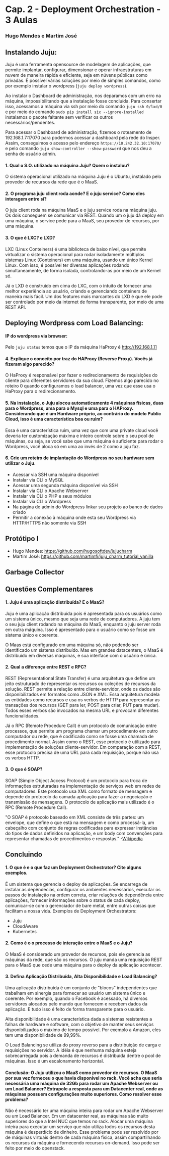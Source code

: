 # Cap. 2 - Deployment Orchestration - 3 Aulas
### Hugo Mendes e Martim José
## Instalando Juju:
Juju é uma ferramenta opensource de modelagem de aplicações, que permite implantar, configurar, dimensionar e operar infraestruturas em nuvem de maneira rápida e eficiente, seja em núvens públicas como privadas. É possível várias soluções por meio de simples comandos, como por exemplo instalar o wordpress (`juju deploy wordpress`).

Ao instalar o Dashboard de administração, nos deparamos com um erro na máquina, impossibilitando que a instalação fosse concluída. Para consertar isso, acessamos a máquina via ssh por meio do comando `juju ssh 0/lxd/0` e por meio do comando `sudo pip install six --ignore-installed` instalamos o pacote faltante sem verificar os outros necessários/pendentes.

Para acessar o Dashboard de administração, fizemos o roteamento de 192.168.1.7:17070 para podermos acessar a dashboard pela rede do Insper. Assim, conseguimos o acesso pelo endereço `https://10.242.32.10:17070/` e pelo comando `juju show-controller --show-password` que nos deu a senha do usuário admin. 

#### 1. Qual o S.O. utilizado na máquina Juju? Quem o instalou?
O sistema operacional utilizado na máquina Juju é o Ubuntu, instalado pelo provedor de recursos da rede que é o MaaS.

#### 2. O programa juju client roda aonde? E o juju service? Como eles interagem entre si?
O juju client roda na máquina MaaS e o juju service roda na máquina juju. Os dois conseguem se comunicar via REST. Quando um o juju dá deploy em uma máquina, o service pede para a MaaS, seu provedor de recursos, por uma máquina.

#### 3. O que é LXC? e LXD?
LXC (Linux Conteiners) é uma biblioteca de baixo nível, que permite virtualizar o sistema operacional para rodar isoladamente múltiplos sistemas Linux (Conteiners) em uma máquina, usando um único Kernel Linux. Com isso, é possível ter diversas aplicações rodando simultaneamente, de forma isolada, controlando-as por meio de um Kernel só.

Já o LXD é construído em cima do LXC, com o intuito de fornecer uma melhor experiência ao usuário, criando e gerenciando conteiners de maneira mais fácil. Um dos features mais marcantes do LXD é que ele pode ser controlado por meio da internet de forma transparente, por meio de uma REST API.

## Deploying Wordpress com Load Balancing:

#### IP do wordpress via browser:
Pelo `juju status` temos que o IP da máquina HaProxy é http://192.168.1.11

#### 4. Explique o conceito por traz do HAProxy (Reverse Proxy). Vocês já fizeram algo parecido?
O HaProxy é responsável por fazer o redirecionamento de requisições do cliente para diferentes servidores da sua cloud. Fizemos algo parecido no roteiro 0 quando configuramos o load balancer, uma vez que esse usa o HaProxy para o redirecionamento.

#### 5. Na instalação, o Juju alocou automaticamente 4 máquinas físicas, duas para o Wordpress, uma para o Mysql e uma para o HAProxy. Considerando que é um Hardware próprio, ao contrário do modelo Public Cloud, isso é uma característica boa ou ruim?
Essa é uma característica ruim, uma vez que com uma private cloud você deveria ter customização máxima e inteiro controle sobre o seu pool de máquinas, ou seja, se você sabe que uma máquina é suficiente para rodar o Wordpress, você aloca só em uma ao invés de 2 como a juju faz.

#### 6. Crie um roteiro de implantação do Wordpress no seu hardware sem utilizar o Juju.
- Acessar via SSH uma máquina disponível
- Instalar via CLI o MySQL
- Acessar uma segunda máquina disponível via SSH
- Instalar via CLI o Apache Webserver
- Instalar via CLI o PHP e seus módulos
- Instalar via CLI o Wordpress
- Na página de admin do Wordpress linkar seu projeto ao banco de dados criado
- Permitir a conexão à máquina onde esta seu Wordpress via HTTP/HTTPS não somente via SSH

## Protótipo I
- Hugo Mendes: https://github.com/hugosoftdev/jujucharm
- Martim José: https://github.com/martimfj/juju_charm_tutorial_vanilla

## Garbage Collector

## Questões Complementares
#### 1. Juju é uma aplicação distribuída? E o MaaS?
Juju é uma aplicação distribuída pois é apresentada para os usuários como um sistema único, mesmo que seja uma rede de computadores. A juju tem o seu juju client rodando na máquina do MaaS, enquanto o juju server roda em outra máquina. Isso é apresentado para o usuário como se fosse um sistema único e coerente.

O Maas está configurado em uma máquina só, não podendo ser identificado um sistema distribuído. Mas em grandes datacenters, o MaaS é distribuído em diversas máquinas, e sua interface com o usuário é única.

#### 2. Qual a diferença entre REST e RPC?
REST (Representational State Transfer) é uma arquitetura que define um jeito estruturado de representar os recursos ou coleções de recursos da solução. REST permite a relação entre cliente-servidor, onde os dados são disponibilizados em formatos como JSON e XML. Essa arquitetura modela as entidades como recursos e usa os verbos de HTTP para representar as transações dos recursos (GET para ler, POST para criar, PUT para mudar). Todos esses verbos são invocados na mesma URL e provocam diferentes funcionalidades.

Já o RPC (Remote Procedure Call) é um protocolo de comunicação entre processos, que permite um programa chamar um procedimento em outro computador ou rede, que é codificado como se fosse uma chamada de procedimento normal. Assim como o REST, esse protocolo é utilizado para implementação de soluções cliente-servidor. Em comparação com a REST, esse protocolo precisa de uma URL para cada requisição, porque não usa os verbos HTTP.

#### 3. O que é SOAP?
SOAP (Simple Object Access Protocol) é um protocolo para troca de informações estruturadas na implementação de serviços web em redes de computadores. Este protocolo usa XML como formato de mensagem e depende do protocolo da camada aplicação para fazer a negociação e transmissão de mensagens. O protocolo de aplicação mais utilizado é o RPC (Remote Procedure Call).

"O SOAP é protocolo baseado em XML consiste de três partes: um envelope, que define o que está na mensagem e como processá-la, um cabeçalho com conjunto de regras codificadas para expressar instâncias do tipos de dados definidos na aplicação, e um body com convenções para representar chamadas de procedimentos e respostas." -[Wikipedia](https://pt.wikipedia.org/wiki/SOAP)

## Concluindo
#### 1. O que é e o que faz um Deployment Orchestrator? Cite alguns exemplos.

É um sistema que gerencia o deploy de aplicações. Se encarrega de instalar as depêndecias, configurar os ambientes necessários, executar os passos de instalação na ordem correta, criar relações de dependência entre aplicações, fornecer informações sobre o status de cada deploy, comunicar-se com o gerenciador de bare
metal, entre outras coisas que facilitam a nossa vida. Exemplos de Deployment Orchestrators:
  - Juju
  - CloudAware
  - Kubernetes

#### 2. Como é o o processo de interação entre o MaaS e o Juju?
O MaaS é considerado um provedor de recursos, pois ele gerencia as máquinas da rede, que são os recursos. O juju manda uma requisição REST para o MaaS que cede uma máquina para o deploy da aplicação acontecer.

#### 3. Defina Aplicação Distribuída, Alta Disponibilidade e Load Balancing?
Uma aplicação distribuída é um conjunto de "blocos" independentes que trabalham em sinergia para fornecer ao usuário um sistema único e coerente. Por exemplo, quando o Facebook é acessado, há diversos servidores alocados pelo mundo que fornecem e recebem dados da aplicação. E tudo isso é feito de forma transparente para o usuário.

Alta disponibilidade é uma característica dada a sistemas resistentes a falhas de hardware e software, com o objetivo de manter seus serviços disponibilizados o máximo de tempo possível. Por exemplo a Amazon, eles tem uma disponibilidade de 99,99%.

O Load Balancing se utiliza do proxy reverso para a distribuição de carga e requisições no servidor. A idéia é que nenhuma máquina esteja sobrecarregada pois a demanda de recursos é distribuída dentre o pool de máquinas. Isso é um escalonamento horizontal.

#### Conclusão: O Juju utilizou o MaaS como provedor de recursos. O MaaS por sua vez forneceu o que havia disponível no rack. Você acha que seria necessária uma máquina de 32Gb para rodar um Apache Webserver ou um Load Balancer? Extrapole a resposta para um Datacenter real, onde as máquinas possuem configurações muito superiores. Como resolver esse problema?

Não é necessário ter uma máquina inteira para rodar um Apache Webserver ou um Load Balancer. Em um datacenter real, as máquinas são muito superiores do que a Intel NUC que temos no rack. Alocar uma máquina inteira para executar um serviço que não utiliza todos os recursos desta máquina é desperdício de dinheiro. Esse problema pode ser resolvido por de máquinas virtuais dentro de cada máquina física, assim compartilhando os recursos da máquina e fornecendo recursos on-demand. Isso pode ser feito por meio do openstack.







